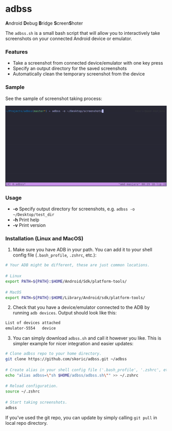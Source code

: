 # adbss 

**A**ndroid **D**ebug **B**ridge **S**creen**S**hoter

The `adbss.sh` is a small bash script that will allow you to interactively take screenshots on your connected Android device or emulator. 

### Features

- Take a screenshot from connected device/emulator with one key press
- Specify an output directory for the saved screenshots
- Automatically clean the temporary screenshot from the device

### Sample

See the sample of screenshot taking process:

![](res/adbss-demo.gif)

### Usage

* **-o** Specify output directory for screenshots, e.g. `adbss -o ~/Desktop/test_dir`
* **-h** Print help
* **-v** Print version

### Installation (Linux and MacOS)

1) Make sure you have ADB in your path. You can add it to your shell config file (`.bash_profile`, `.zshrc`, etc.):

```sh
# Your ADB might be different, these are just common locations.

# Linux
export PATH=${PATH}:$HOME/Android/Sdk/platform-tools/

# MacOS
export PATH=${PATH}:$HOME/Library/Android/sdk/platform-tools/
```

2) Check that you have a device/emulator connected to the ADB by running `adb devices`. Output should look like this:

```sh
List of devices attached
emulator-5554   device 
```

3) You can simply download `adbss.sh` and call it however you like. This is simpler example for nicer integration and easier updates:

```sh
# Clone adbss repo to your home directory.
git clone https://github.com/skoric/adbss.git ~/adbss

# Create alias in your shell config file ('.bash_profile', '.zshrc', etc.).
echo "alias adbss=\"sh $HOME/adbss/adbss.sh\"" >> ~/.zshrc

# Reload configuration.
source ~/.zshrc

# Start taking screenshots.
adbss
```

If you've used the git repo, you can update by simply calling `git pull` in local repo directory.
